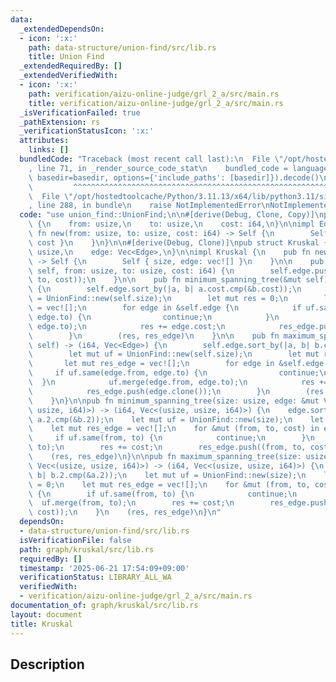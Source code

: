 ```yaml
---
data:
  _extendedDependsOn:
  - icon: ':x:'
    path: data-structure/union-find/src/lib.rs
    title: Union Find
  _extendedRequiredBy: []
  _extendedVerifiedWith:
  - icon: ':x:'
    path: verification/aizu-online-judge/grl_2_a/src/main.rs
    title: verification/aizu-online-judge/grl_2_a/src/main.rs
  _isVerificationFailed: true
  _pathExtension: rs
  _verificationStatusIcon: ':x:'
  attributes:
    links: []
  bundledCode: "Traceback (most recent call last):\n  File \"/opt/hostedtoolcache/Python/3.11.13/x64/lib/python3.11/site-packages/onlinejudge_verify/documentation/build.py\"\
    , line 71, in _render_source_code_stat\n    bundled_code = language.bundle(stat.path,\
    \ basedir=basedir, options={'include_paths': [basedir]}).decode()\n          \
    \         ^^^^^^^^^^^^^^^^^^^^^^^^^^^^^^^^^^^^^^^^^^^^^^^^^^^^^^^^^^^^^^^^^^^^^^^^^^^^^^^^^\n\
    \  File \"/opt/hostedtoolcache/Python/3.11.13/x64/lib/python3.11/site-packages/onlinejudge_verify/languages/rust.py\"\
    , line 288, in bundle\n    raise NotImplementedError\nNotImplementedError\n"
  code: "use union_find::UnionFind;\n\n#[derive(Debug, Clone, Copy)]\npub struct Edge\
    \ {\n    from: usize,\n    to: usize,\n    cost: i64,\n}\n\nimpl Edge {\n    pub\
    \ fn new(from: usize, to: usize, cost: i64) -> Self {\n        Self { from, to,\
    \ cost }\n    }\n}\n\n#[derive(Debug, Clone)]\npub struct Kruskal {\n    size:\
    \ usize,\n    edge: Vec<Edge>,\n}\n\nimpl Kruskal {\n    pub fn new(size: usize)\
    \ -> Self {\n        Self { size, edge: vec![] }\n    }\n\n    pub fn add_edge(&mut\
    \ self, from: usize, to: usize, cost: i64) {\n        self.edge.push(Edge::new(from,\
    \ to, cost));\n    }\n\n    pub fn minimum_spanning_tree(&mut self) -> (i64, Vec<Edge>)\
    \ {\n        self.edge.sort_by(|a, b| a.cost.cmp(&b.cost));\n        let mut uf\
    \ = UnionFind::new(self.size);\n        let mut res = 0;\n        let mut res_edge\
    \ = vec![];\n        for edge in &self.edge {\n            if uf.same(edge.from,\
    \ edge.to) {\n                continue;\n            }\n            uf.merge(edge.from,\
    \ edge.to);\n            res += edge.cost;\n            res_edge.push(edge.clone());\n\
    \        }\n        (res, res_edge)\n    }\n\n    pub fn maximum_spanning_tree(&mut\
    \ self) -> (i64, Vec<Edge>) {\n        self.edge.sort_by(|a, b| b.cost.cmp(&a.cost));\n\
    \        let mut uf = UnionFind::new(self.size);\n        let mut res = 0;\n \
    \       let mut res_edge = vec![];\n        for edge in &self.edge {\n       \
    \     if uf.same(edge.from, edge.to) {\n                continue;\n          \
    \  }\n            uf.merge(edge.from, edge.to);\n            res += edge.cost;\n\
    \            res_edge.push(edge.clone());\n        }\n        (res, res_edge)\n\
    \    }\n}\n\npub fn minimum_spanning_tree(size: usize, edge: &mut Vec<(usize,\
    \ usize, i64)>) -> (i64, Vec<(usize, usize, i64)>) {\n    edge.sort_by(|a, b|\
    \ a.2.cmp(&b.2));\n    let mut uf = UnionFind::new(size);\n    let mut res = 0;\n\
    \    let mut res_edge = vec![];\n    for &mut (from, to, cost) in edge {\n   \
    \     if uf.same(from, to) {\n            continue;\n        }\n        uf.merge(from,\
    \ to);\n        res += cost;\n        res_edge.push((from, to, cost));\n    }\n\
    \    (res, res_edge)\n}\n\npub fn maximum_spanning_tree(size: usize, edge: &mut\
    \ Vec<(usize, usize, i64)>) -> (i64, Vec<(usize, usize, i64)>) {\n    edge.sort_by(|a,\
    \ b| b.2.cmp(&a.2));\n    let mut uf = UnionFind::new(size);\n    let mut res\
    \ = 0;\n    let mut res_edge = vec![];\n    for &mut (from, to, cost) in edge\
    \ {\n        if uf.same(from, to) {\n            continue;\n        }\n      \
    \  uf.merge(from, to);\n        res += cost;\n        res_edge.push((from, to,\
    \ cost));\n    }\n    (res, res_edge)\n}\n"
  dependsOn:
  - data-structure/union-find/src/lib.rs
  isVerificationFile: false
  path: graph/kruskal/src/lib.rs
  requiredBy: []
  timestamp: '2025-06-21 17:54:09+09:00'
  verificationStatus: LIBRARY_ALL_WA
  verifiedWith:
  - verification/aizu-online-judge/grl_2_a/src/main.rs
documentation_of: graph/kruskal/src/lib.rs
layout: document
title: Kruskal
---
```


## Description
